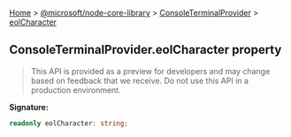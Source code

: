 [Home](./index) &gt; [@microsoft/node-core-library](./node-core-library.md) &gt; [ConsoleTerminalProvider](./node-core-library.consoleterminalprovider.md) &gt; [eolCharacter](./node-core-library.consoleterminalprovider.eolcharacter.md)

## ConsoleTerminalProvider.eolCharacter property

> This API is provided as a preview for developers and may change based on feedback that we receive. Do not use this API in a production environment.
> 

<b>Signature:</b>

```typescript
readonly eolCharacter: string;
```
